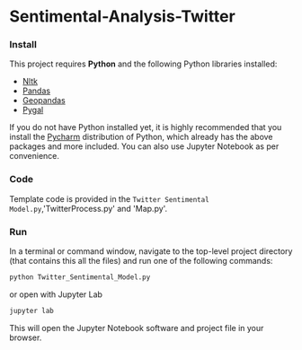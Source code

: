 # Sentimental-Analysis-Twitter


### Install

This project requires **Python** and the following Python libraries installed:

- [Nltk](https://www.nltk.org/)
- [Pandas](http://pandas.pydata.org/)
- [Geopandas](https://geopandas.org/)
- [Pygal](http://www.pygal.org/en/stable/)

If you do not have Python installed yet, it is highly recommended that you install the [Pycharm](https://www.jetbrains.com/pycharm/) distribution of Python, which already has the above packages and more included. You can also use Jupyter Notebook as per convenience.

### Code

Template code is provided in the `Twitter Sentimental Model.py`,'TwitterProcess.py' and 'Map.py'. 


### Run

In a terminal or command window, navigate to the top-level project directory (that contains this all the files) and run one of the following commands:

```bash
python Twitter_Sentimental_Model.py
```  
or open with Jupyter Lab
```bash
jupyter lab
```

This will open the Jupyter Notebook software and project file in your browser.
